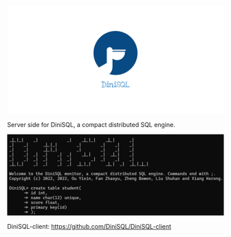 ![](pic/linkedin_banner_image_2.png)

Server side for DiniSQL, a compact distributed SQL engine.

![](pic/DiniSQL.png)

DiniSQL-client: https://github.com/DiniSQL/DiniSQL-client